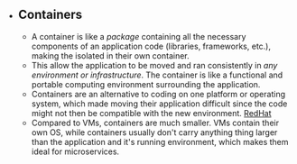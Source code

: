 - ## Containers
	- A container is like a _package_ containing all the necessary components of an application code (libraries, frameworks, etc.), making the isolated in their own container.
	- This allow the application to be moved and ran consistently in _any environment or infrastructure_. The container is like a functional and portable computing environment surrounding the application. 
	- Containers are an alternative to coding on one platform or operating system, which made moving their application difficult since the code might not then be compatible with the new environment. [RedHat](https://www.redhat.com/en/topics/cloud-native-apps/what-is-containerization)
	- Compared to VMs, containers are much smaller. VMs contain their own OS, while containers usually don't carry anything thing larger than the application and it's running environment, which makes them ideal for microservices.
